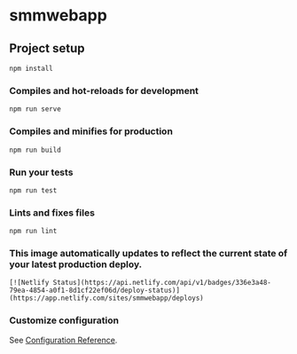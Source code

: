 # smmwebapp

## Project setup
```
npm install
```

### Compiles and hot-reloads for development
```
npm run serve
```

### Compiles and minifies for production
```
npm run build
```

### Run your tests
```
npm run test
```

### Lints and fixes files
```
npm run lint
```

### This image automatically updates to reflect the current state of your latest production deploy. 
```
[![Netlify Status](https://api.netlify.com/api/v1/badges/336e3a48-79ea-4854-a0f1-8d1cf22ef06d/deploy-status)](https://app.netlify.com/sites/smmwebapp/deploys)
```

### Customize configuration
See [Configuration Reference](https://cli.vuejs.org/config/).
